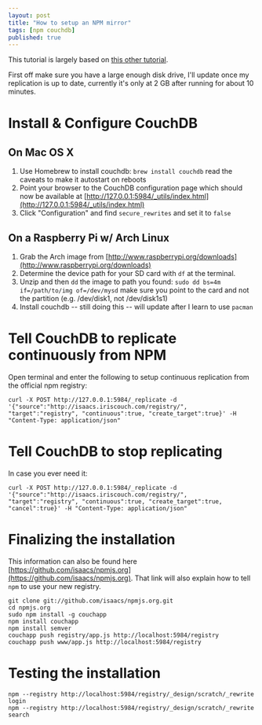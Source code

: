 ```yaml
---
layout: post
title: "How to setup an NPM mirror"
tags: [npm couchdb]
published: true
---
```


This tutorial is largely based on [this other tutorial](http://clock.co.uk/tech-blogs/how-to-create-a-private-npmjs-repository).

First off make sure you have a large enough disk drive, I'll update once
my replication is up to date, currently it's only at 2 GB after running
for about 10 minutes.

# Install & Configure CouchDB

## On Mac OS X

1. Use Homebrew to install couchdb: `brew install couchdb` read the
   caveats to make it autostart on reboots
2. Point your browser to the CouchDB configuration page which should now be available at [http://127.0.0.1:5984/_utils/index.html](http://127.0.0.1:5984/_utils/index.html)
3. Click "Configuration" and find `secure_rewrites` and set it to `false`

## On a Raspberry Pi w/ Arch Linux

1. Grab the Arch image from [http://www.raspberrypi.org/downloads](http://www.raspberrypi.org/downloads)
2. Determine the device path for your SD card with `df` at the terminal.
2. Unzip and then `dd` the image to path you found: `sudo dd bs=4m
   if=/path/to/img of=/dev/mysd` make sure you point to the card and not
the partition (e.g. /dev/disk1, not /dev/disk1s1)
3. Install couchdb -- still doing this -- will update after I learn to use `pacman`

# Tell CouchDB to replicate continuously from NPM

Open terminal and enter the following to setup continuous replication
   from the official npm registry:

```
curl -X POST http://127.0.0.1:5984/_replicate -d '{"source":"http://isaacs.iriscouch.com/registry/", "target":"registry", "continuous":true, "create_target":true}' -H "Content-Type: application/json" 
```

# Tell CouchDB to stop replicating

In case you ever need it:

```
curl -X POST http://127.0.0.1:5984/_replicate -d '{"source":"http://isaacs.iriscouch.com/registry/", "target":"registry", "continuous":true, "create_target":true, "cancel":true}' -H "Content-Type: application/json" 
```

# Finalizing the installation

This information can also be found here [https://github.com/isaacs/npmjs.org](https://github.com/isaacs/npmjs.org). That link will also explain how to tell `npm` to use your new registry.

```
git clone git://github.com/isaacs/npmjs.org.git
cd npmjs.org
sudo npm install -g couchapp 
npm install couchapp 
npm install semver 
couchapp push registry/app.js http://localhost:5984/registry 
couchapp push www/app.js http://localhost:5984/registry 
```

# Testing the installation

```
npm --registry http://localhost:5984/registry/_design/scratch/_rewrite login
npm --registry http://localhost:5984/registry/_design/scratch/_rewrite search
```

